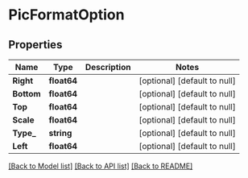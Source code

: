 # PicFormatOption

## Properties
Name | Type | Description | Notes
------------ | ------------- | ------------- | -------------
**Right** | **float64** |  | [optional] [default to null]
**Bottom** | **float64** |  | [optional] [default to null]
**Top** | **float64** |  | [optional] [default to null]
**Scale** | **float64** |  | [optional] [default to null]
**Type_** | **string** |  | [optional] [default to null]
**Left** | **float64** |  | [optional] [default to null]

[[Back to Model list]](../README.md#documentation-for-models) [[Back to API list]](../README.md#documentation-for-api-endpoints) [[Back to README]](../README.md)


